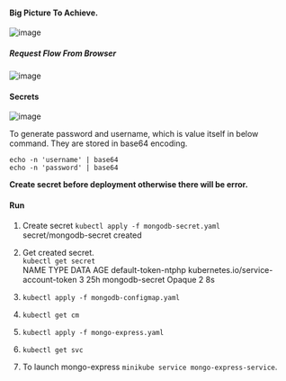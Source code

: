 #### Big Picture To Achieve. 
![image](https://github.com/vibhordubey333/Kubernetes/assets/22407855/57b62b12-d90d-4cd6-b982-624687fb9880)

##### Request Flow From Browser
![image](https://github.com/vibhordubey333/Kubernetes/assets/22407855/f5611e42-91ae-4a06-bf16-86f29a9ba2cd)

#### Secrets
![image](https://github.com/vibhordubey333/Kubernetes/assets/22407855/fb23591a-ea0e-49bb-af68-e0d3ceb0cbc1)

To generate password and username, which is value itself in below command. They are stored in base64 encoding.<br/>

`echo -n 'username' | base64`<br/>
`echo -n 'password' | base64`<br/>

**Create secret before deployment otherwise there will be error.**

#### Run

1. Create secret `kubectl apply -f mongodb-secret.yaml `<br/>
secret/mongodb-secret created<br/>

2. Get created secret.<br/>
   `kubectl get secret`<br/>
NAME                  TYPE                                  DATA   AGE
default-token-ntphp   kubernetes.io/service-account-token   3      25h
mongodb-secret        Opaque                                2      8s

2. `kubectl apply -f mongodb-configmap.yaml`
3. `kubectl get cm`
4. `kubectl apply -f mongo-express.yaml`
5. `kubectl get svc`
6. To launch mongo-express `minikube service mongo-express-service`.


